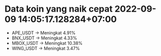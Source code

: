 # Data koin yang naik cepat 2022-09-09 14:05:17.128284+07:00

* APE_USDT -> Meningkat 4.91%
* BNX_USDT -> Meningkat 4.33%
* MBOX_USDT -> Meningkat 10.38%
* WING_USDT -> Meningkat 3.47%
